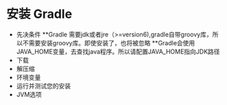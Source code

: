 # 安装 Gradle

* 先决条件
**Gradle 需要jdk或者jre（>=version6),gradle自带groovy库，所以不需要安装groovy库。即使安装了，也将被忽略
**Gradle会使用JAVA_HOME变量，去查找java程序。所以请配置JAVA_HOME指向JDK路径
* 下载
* 解压缩
* 环境变量
* 运行并测试您的安装
* JVM选项
